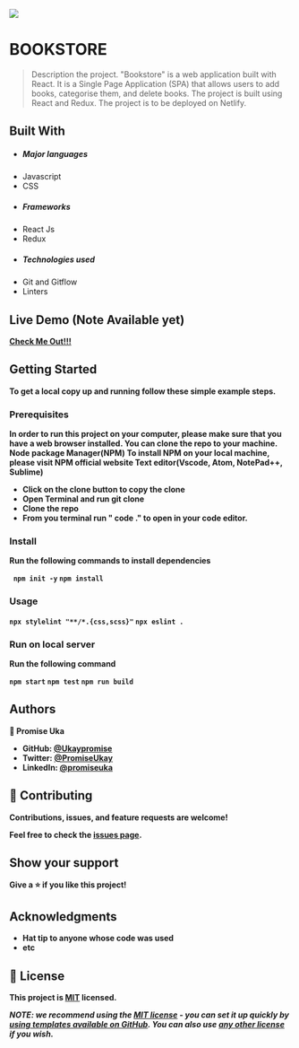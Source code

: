 ![](https://img.shields.io/badge/Microverse-blueviolet)

# BOOKSTORE
> Description the project.
"Bookstore"  is a web application built with React. It is a Single Page Application (SPA) that allows users to add books, categorise them, and delete books. The project is built using React and Redux. The project is to be deployed on Netlify. 

## Built With
- ##### Major languages
- Javascript
- CSS
- ##### Frameworks
- React Js
- Redux
- ##### Technologies used
- Git and Gitflow
- Linters


<b>


## Live Demo (Note Available yet)

[Check Me Out!!!]()


## Getting Started

To get a local copy up and running follow these simple example steps.

### Prerequisites
In order to run this project on your computer, please make sure that you have a web browser installed. You can clone the repo to your machine.
Node package Manager(NPM)
To install NPM on your local machine, please visit NPM official website
Text editor(Vscode, Atom, NotePad++, Sublime)

- Click on the clone button to copy the clone
- Open Terminal and run git clone <copied address>
- Clone the repo
- From you terminal run " code ." to open in your code editor.

### Install
Run the following commands to install dependencies

`
npm init -y`
`npm install
`
### Usage
`npx stylelint "**/*.{css,scss}"`
 `npx eslint .
`
### Run on local server
Run the following command 


`
npm start
`
`
npm test
`
`
npm run build
`

## Authors
👤 **Promise Uka**
- GitHub: [@Ukaypromise](https://github.com/Ukaypromise/)
- Twitter: [@PromiseUkay](https://twitter.com/PromiseUkay)
- LinkedIn: [@promiseuka](https://www.linkedin.com/in/promiseuka)


## 🤝 Contributing

Contributions, issues, and feature requests are welcome!

Feel free to check the [issues page](https://github.com/Ukaypromise/bookstore/issues).

## Show your support

Give a ⭐️ if you like this project!

## Acknowledgments

- Hat tip to anyone whose code was used
- etc

## 📝 License

This project is [MIT](./LICENSE) licensed.

_NOTE: we recommend using the [MIT license](https://choosealicense.com/licenses/mit/) - you can set it up quickly by [using templates available on GitHub](https://docs.github.com/en/communities/setting-up-your-project-for-healthy-contributions/adding-a-license-to-a-repository). You can also use [any other license](https://choosealicense.com/licenses/) if you wish._




